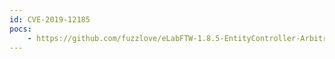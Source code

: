 ```yaml
---
id: CVE-2019-12185
pocs:
    - https://github.com/fuzzlove/eLabFTW-1.8.5-EntityController-Arbitrary-File-Upload-RCE
---
```


